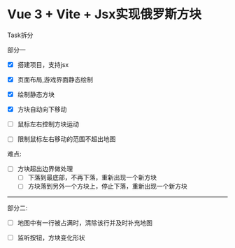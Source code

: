 # Vue 3 + Vite + Jsx实现俄罗斯方块

Task拆分

部分一

- [x] 搭建项目，支持jsx
- [x] 页面布局,游戏界面静态绘制
- [x] 绘制静态方块
- [x] 方块自动向下移动
- [ ] 鼠标左右控制方块运动
- [ ] 限制鼠标左右移动的范围不超出地图  


难点: 
- [ ] 方块超出边界做处理   
  - [ ] 下落到最底部，不再下落，重新出现一个新方块
  - [ ] 方块落到另外一个方块上，停止下落，重新出现一个新方块
---

部分二:

- [ ] 地图中有一行被占满时，清除该行并及时补充地图
- [ ] 监听按钮，方块变化形状

